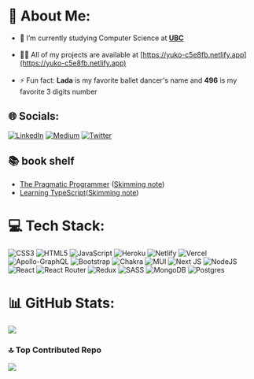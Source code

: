 # 💫 About Me:
- 🌱 I’m currently studying Computer Science at **[UBC](https://www.ubc.ca/)** <br><br>
- 👨‍💻 All of my projects are available at [https://yuko-c5e8fb.netlify.app](https://yuko-c5e8fb.netlify.app)<br><br>
- ⚡ Fun fact: **Lada** is my favorite ballet dancer's name and **496** is my favorite 3 digits number


## 🌐 Socials:
[![LinkedIn](https://img.shields.io/badge/LinkedIn-%230077B5.svg?logo=linkedin&logoColor=white)](https://linkedin.com/in/yukomurayama) [![Medium](https://img.shields.io/badge/Medium-12100E?logo=medium&logoColor=white)](https://medium.com/@lada496) [![Twitter](https://img.shields.io/badge/Twitter-%231DA1F2.svg?logo=Twitter&logoColor=white)](https://twitter.com/@yuko628496) 

## 📚 book shelf
- [The Pragmatic Programmer](https://www.amazon.ca/Pragmatic-Programmer-journey-mastery-Anniversary/dp/0135957052/ref=sr_1_1?gclid=Cj0KCQiAsoycBhC6ARIsAPPbeLuQE22NLUboOrxTCTkCDffsW7NJgnjxrnFf-UxYJ2Z4Rd2UcO9aVLwaAodVEALw_wcB&hvadid=231002866512&hvdev=c&hvlocphy=9001551&hvnetw=g&hvqmt=e&hvrand=10627164096722577778&hvtargid=kwd-302199567278&hydadcr=23310_10308556&keywords=the+pragmatic+programmer&qid=1669617040&qu=eyJxc2MiOiIxLjMwIiwicXNhIjoiMC42OSIsInFzcCI6IjAuNjgifQ%3D%3D&sr=8-1) ([Skimming note](https://www.notion.so/Skimming-Note-The-Pragmatic-Programmer-acacbd4102c042db8b00de539cd4b5d7))
- [Learning TypeScript](https://www.amazon.ca/Learning-TypeScript-Development-Type-Safe-JavaScript/dp/1098110331/ref=asc_df_1098110331/?tag=googleshopc0c-20&linkCode=df0&hvadid=578919340205&hvpos=&hvnetw=g&hvrand=619421836911817964&hvpone=&hvptwo=&hvqmt=&hvdev=c&hvdvcmdl=&hvlocint=&hvlocphy=9001551&hvtargid=pla-1649289693001&psc=1)([Skimming note](https://www.notion.so/Skimming-Note-Learning-TypeScript-f54082bb76c741c7aa2fc24530768be4?pvs=4))

# 💻 Tech Stack:
![CSS3](https://img.shields.io/badge/css3-%231572B6.svg?style=for-the-badge&logo=css3&logoColor=white) ![HTML5](https://img.shields.io/badge/html5-%23E34F26.svg?style=for-the-badge&logo=html5&logoColor=white) ![JavaScript](https://img.shields.io/badge/javascript-%23323330.svg?style=for-the-badge&logo=javascript&logoColor=%23F7DF1E) ![Heroku](https://img.shields.io/badge/heroku-%23430098.svg?style=for-the-badge&logo=heroku&logoColor=white) ![Netlify](https://img.shields.io/badge/netlify-%23000000.svg?style=for-the-badge&logo=netlify&logoColor=#00C7B7) ![Vercel](https://img.shields.io/badge/vercel-%23000000.svg?style=for-the-badge&logo=vercel&logoColor=white) ![Apollo-GraphQL](https://img.shields.io/badge/-ApolloGraphQL-311C87?style=for-the-badge&logo=apollo-graphql) ![Bootstrap](https://img.shields.io/badge/bootstrap-%23563D7C.svg?style=for-the-badge&logo=bootstrap&logoColor=white) ![Chakra](https://img.shields.io/badge/chakra-%234ED1C5.svg?style=for-the-badge&logo=chakraui&logoColor=white) ![MUI](https://img.shields.io/badge/MUI-%230081CB.svg?style=for-the-badge&logo=material-ui&logoColor=white) ![Next JS](https://img.shields.io/badge/Next-black?style=for-the-badge&logo=next.js&logoColor=white) ![NodeJS](https://img.shields.io/badge/node.js-6DA55F?style=for-the-badge&logo=node.js&logoColor=white) ![React](https://img.shields.io/badge/react-%2320232a.svg?style=for-the-badge&logo=react&logoColor=%2361DAFB) ![React Router](https://img.shields.io/badge/React_Router-CA4245?style=for-the-badge&logo=react-router&logoColor=white) ![Redux](https://img.shields.io/badge/redux-%23593d88.svg?style=for-the-badge&logo=redux&logoColor=white) ![SASS](https://img.shields.io/badge/SASS-hotpink.svg?style=for-the-badge&logo=SASS&logoColor=white) ![MongoDB](https://img.shields.io/badge/MongoDB-%234ea94b.svg?style=for-the-badge&logo=mongodb&logoColor=white) ![Postgres](https://img.shields.io/badge/postgres-%23316192.svg?style=for-the-badge&logo=postgresql&logoColor=white)
# 📊 GitHub Stats:
![](https://github-readme-stats.vercel.app/api/top-langs/?username=Lada496&theme=default&hide_border=false&include_all_commits=true&count_private=true&layout=compact)

### 🔝 Top Contributed Repo
![](https://github-contributor-stats.vercel.app/api?username=Lada496&limit=6&theme=dark_dimmed&combine_all_yearly_contributions=true)

<!-- Proudly created with GPRM ( https://gprm.itsvg.in ) -->

